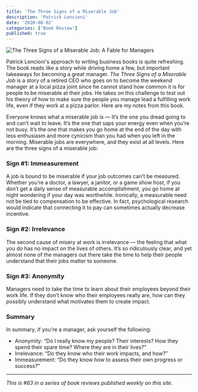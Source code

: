 ```yaml
---
title: 'The Three Signs of a Miserable Job'
description: 'Patrick Lencioni'
date: '2020-08-02'
categories: ['Book Review']
published: true
---
```


![The Three Signs of a Miserable Job: A Fable for Managers](./three-signs-cover.jpg)

Patrick Lencioni's approach to writing business books is quite refreshing. The book reads like a story while driving home a few, but important takeaways for becoming a great manager. _The Three Signs of a Miserable Job_ is a story of a retired CEO who goes on to become the weekend manager at a local pizza joint since he cannot stand how common it is for people to be miserable at their jobs. He takes on this challenge to test out his theory of how to make sure the people you manage lead a fulfilling work life, even if they work at a pizza parlor. Here are my notes from this book.

Everyone knows what a miserable job is — It’s the one you dread going to and can’t wait to leave. It’s the one that saps your energy even when you’re not busy. It’s the one that makes you go home at the end of the day with less enthusiasm and more cynicism than you had when you left in the morning. Miserable jobs are everywhere, and they exist at all levels. Here are the three signs of a miserable job:

### Sign #1: Immeasurement

A job is bound to be miserable if your job outcomes can't be measured. Whether you’re a doctor, a lawyer, a janitor, or a game show host, if you don’t get a daily sense of measurable accomplishment, you go home at night wondering if your day was worthwhile. Ironically, a measurable need not be tied to compensation to be effective. In fact, psychological research would indicate that connecting it to pay can sometimes actually decrease incentive.

### Sign #2: Irrelevance

The second cause of misery at work is irrelevance — the feeling that what you do has no impact on the lives of others. It’s so ridiculously clear, and yet almost none of the managers out there take the time to help their people understand that their jobs matter to someone.

### Sign #3: Anonymity

Managers need to take the time to learn about their employees beyond their work life. If they don’t know who their employees really are, how can they possibly understand what motivates them to create impact.

### Summary

In summary, if you're a manager, ask yourself the following:

- Anonymity: “Do I really know my people? Their interests? How they spend their spare time? Where they are in their lives?”
- Irrelevance: “Do they know who their work impacts, and how?”
- Immeasurement: “Do they know how to assess their own progress or success?”

---

_This is #63 in a series of book reviews published weekly on this site._
